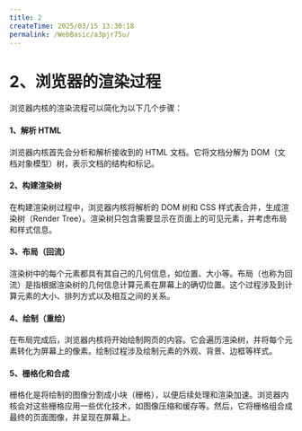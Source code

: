 ```yaml
---
title: 2
createTime: 2025/03/15 13:30:18
permalink: /WebBasic/a3pjr75u/
---
```

# 2、浏览器的渲染过程

浏览器内核的渲染流程可以简化为以下几个步骤：

#### 1、解析 HTML

浏览器内核首先会分析和解析接收到的 HTML 文档。它将文档分解为 DOM（文档对象模型）树，表示文档的结构和标记。

#### 2、构建渲染树

在构建渲染树过程中，浏览器内核将解析的 DOM 树和 CSS 样式表合并，生成渲染树（Render Tree）。渲染树只包含需要显示在页面上的可见元素，并考虑布局和样式信息。

#### 3、布局（回流）

渲染树中的每个元素都具有其自己的几何信息，如位置、大小等。布局（也称为回流）是指根据渲染树的几何信息计算元素在屏幕上的确切位置。这个过程涉及到计算元素的大小、排列方式以及相互之间的关系。

#### 4、绘制（重绘）

在布局完成后，浏览器内核将开始绘制网页的内容。它会遍历渲染树，并将每个元素转化为屏幕上的像素。绘制过程涉及绘制元素的外观、背景、边框等样式。

#### 5、栅格化和合成

栅格化是将绘制的图像分割成小块（栅格），以便后续处理和渲染加速。浏览器内核会对这些栅格应用一些优化技术，如图像压缩和缓存等。然后，它将栅格组合成最终的页面图像，并呈现在屏幕上。
